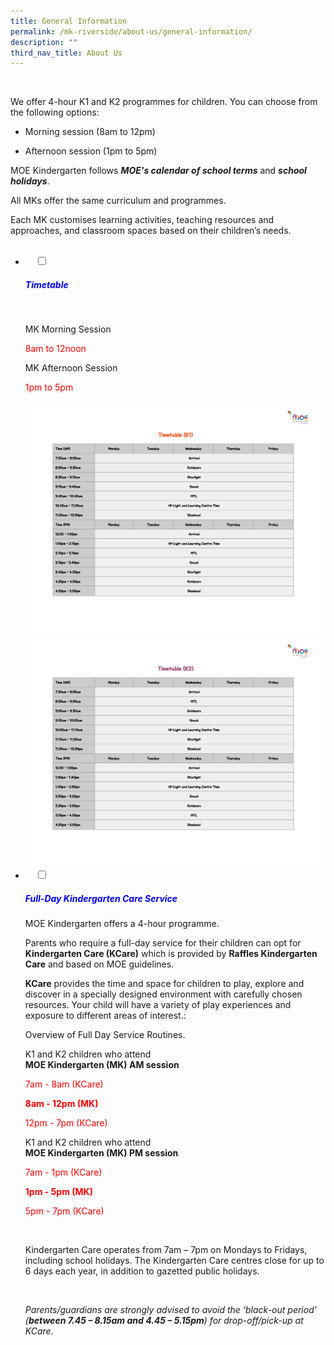 ```yaml
---
title: General Information
permalink: /mk-riverside/about-us/general-information/
description: ""
third_nav_title: About Us
---
```


<br>
<p>We offer 4-hour K1 and K2 programmes for children. You can choose from the following options:</p>

<ul>
<li><p>Morning session (8am to 12pm)</p>
</li>
<li><p>Afternoon session (1pm to 5pm)</p>
</li>
</ul>
<p>MOE Kindergarten follows&nbsp;<em><strong>MOE's calendar of school terms</strong></em>&nbsp;and&nbsp;<em><strong>school holidays</strong></em>.</p>
<p>All MKs offer the same curriculum and programmes.</p>
<p>Each MK customises learning activities, teaching resources and approaches, and classroom spaces based on their children’s needs.</p>

<ul class="jekyllcodex_accordion">
&nbsp;&nbsp;<li>
&nbsp;&nbsp;&nbsp;&nbsp;<input type="checkbox" id="accordion1">
		<label for="accordion1"><h5 style="color:blue">Timetable</h5></label>
&nbsp;&nbsp;&nbsp;&nbsp;<div>
<p>MK Morning Session</p>
<p style="color:red">8am to 12noon</p>
<p>MK Afternoon Session</p>
<p style="color:red">1pm to 5pm</p>
<img src="/images/Timetable-K1-2023.jpg" style="width:900px">
<img src="/images/Timetable-K2-2023.jpg" style="width:900px">	
	</div>
	</li>
	
<li>
&nbsp;&nbsp;&nbsp;&nbsp;<input type="checkbox" id="accordion2">
&nbsp;&nbsp;&nbsp;&nbsp;<label for="accordion2"><h5 style="color:blue">Full-Day Kindergarten Care Service</h5></label>
	<div>
<p>MOE Kindergarten offers a 4-hour programme.</p>

<p>Parents who require a full-day service for their children can opt for <strong>Kindergarten Care (KCare)</strong> which is provided by <strong>Raffles Kindergarten Care</strong> and based on MOE guidelines.</p>

<p><strong>KCare</strong> provides the time and space for children to play, explore and discover in a specially designed environment with carefully chosen resources. Your child will have a variety of play experiences and exposure to different areas of interest.:</p>

<p>Overview of Full Day Service Routines.</p>

<p>K1 and K2 children who attend<br><strong>MOE Kindergarten (MK) AM session</strong></p>

<p style="color:red">7am - 8am (KCare)</p>

<strong style="color:red">8am - 12pm (MK)</strong>

<p style="color:red">12pm - 7pm (KCare)</p>

<p>K1 and K2 children who attend<br><strong>MOE Kindergarten (MK) PM session</strong></p>

<p style="color:red">7am - 1pm (KCare)</p>

<strong style="color:red">1pm - 5pm (MK)</strong>

<p style="color:red">5pm - 7pm (KCare)</p>

<br>

<p>Kindergarten Care operates from 7am – 7pm on Mondays to Fridays, including school holidays. The Kindergarten Care centres close for up to 6 days each year, in addition to gazetted public holidays.</p><br>

<p><em>Parents/guardians are strongly advised to avoid the ‘black-out period’ (<strong><strong>between 7.45 – 8.15am and 4.45 – 5.15pm</strong></strong>) for drop-off/pick-up at KCare.</em></p>
	</div>
	</li></ul>